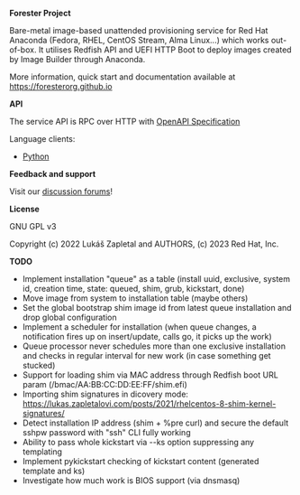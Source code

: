 **Forester Project**

Bare-metal image-based unattended provisioning service for Red Hat Anaconda
(Fedora, RHEL, CentOS Stream, Alma Linux...) which works out-of-box. It
utilises Redfish API and UEFI HTTP Boot to deploy images created by Image
Builder through Anaconda.

More information, quick start and documentation available at
https://foresterorg.github.io

**API**

The service API is RPC over HTTP with [OpenAPI Specification](https://redocly.github.io/redoc/?url=https://raw.githubusercontent.com/foresterorg/forester/main/openapi.gen.yaml)

Language clients:

* [Python](https://github.com/foresterorg/forester-client-python)

**Feedback and support**

Visit our [discussion forums](https://github.com/foresterorg/forester/discussions)!

**License**

GNU GPL v3

Copyright (c) 2022 Lukáš Zapletal and AUTHORS, (c) 2023 Red Hat, Inc.

**TODO**

* Implement installation "queue" as a table (install uuid, exclusive, system id, creation time, state: queued, shim, grub, kickstart, done)
* Move image from system to installation table (maybe others)
* Set the global bootstrap shim image id from latest queue installation and drop global configuration
* Implement a scheduler for installation (when queue changes, a notification fires up on insert/update, calls go, it picks up the work)
* Queue processor never schedules more than one exclusive installation and checks in regular interval for new work (in case something get stucked)
* Support for loading shim via MAC address through Redfish boot URL param (/bmac/AA:BB:CC:DD:EE:FF/shim.efi)
* Importing shim signatures in dicovery mode: https://lukas.zapletalovi.com/posts/2021/rhelcentos-8-shim-kernel-signatures/
* Detect installation IP address (shim + %pre curl) and secure the default sshpw password with "ssh" CLI fully working
* Ability to pass whole kickstart via --ks option suppressing any templating
* Implement pykickstart checking of kickstart content (generated template and ks)
* Investigate how much work is BIOS support (via dnsmasq)
